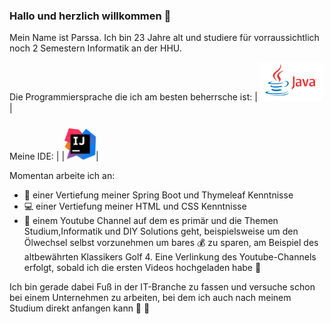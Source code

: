 ### Hallo und herzlich willkommen 👋

Mein Name ist Parssa.
Ich bin 23 Jahre alt und studiere für vorraussichtlich noch 2 Semestern Informatik an der HHU. 

Die Programmiersprache die ich am besten beherrsche ist: |    <img src="java.jpg" width="100" style="padding-right:1px">|

Meine IDE: |   |<img src="intellij.jpg" width="50" style="padding-top:10px">|

Momentan arbeite ich an: 

  - 🍃 einer Vertiefung meiner Spring Boot und Thymeleaf Kenntnisse
  - 💻 einer Vertiefung meiner HTML und CSS Kenntnisse
  - 🎥 einem Youtube Channel auf dem es primär und die Themen Studium,Informatik und DIY Solutions geht, beispielsweise um den Ölwechsel selbst vorzunehmen um
    bares 💰 zu sparen, am Beispiel des altbewährten Klassikers Golf 4.
    Eine Verlinkung des Youtube-Channels erfolgt, sobald ich die ersten Videos hochgeladen habe 🙏
    
Ich bin gerade dabei Fuß in der IT-Branche zu fassen und versuche schon bei einem Unternehmen zu arbeiten, bei dem ich auch nach meinem Studium direkt anfangen kann 👋 👀
    

